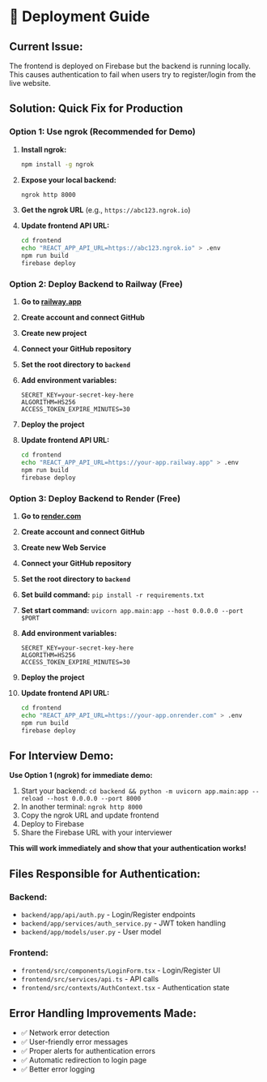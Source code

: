 # 🚀 Deployment Guide

## **Current Issue:**
The frontend is deployed on Firebase but the backend is running locally. This causes authentication to fail when users try to register/login from the live website.

## **Solution: Quick Fix for Production**

### **Option 1: Use ngrok (Recommended for Demo)**

1. **Install ngrok:**
   ```bash
   npm install -g ngrok
   ```

2. **Expose your local backend:**
   ```bash
   ngrok http 8000
   ```

3. **Get the ngrok URL** (e.g., `https://abc123.ngrok.io`)

4. **Update frontend API URL:**
   ```bash
   cd frontend
   echo "REACT_APP_API_URL=https://abc123.ngrok.io" > .env
   npm run build
   firebase deploy
   ```

### **Option 2: Deploy Backend to Railway (Free)**

1. **Go to [railway.app](https://railway.app)**
2. **Create account and connect GitHub**
3. **Create new project**
4. **Connect your GitHub repository**
5. **Set the root directory to `backend`**
6. **Add environment variables:**
   ```
   SECRET_KEY=your-secret-key-here
   ALGORITHM=HS256
   ACCESS_TOKEN_EXPIRE_MINUTES=30
   ```
7. **Deploy the project**

8. **Update frontend API URL:**
   ```bash
   cd frontend
   echo "REACT_APP_API_URL=https://your-app.railway.app" > .env
   npm run build
   firebase deploy
   ```

### **Option 3: Deploy Backend to Render (Free)**

1. **Go to [render.com](https://render.com)**
2. **Create account and connect GitHub**
3. **Create new Web Service**
4. **Connect your GitHub repository**
5. **Set the root directory to `backend`**
6. **Set build command:** `pip install -r requirements.txt`
7. **Set start command:** `uvicorn app.main:app --host 0.0.0.0 --port $PORT`
8. **Add environment variables:**
   ```
   SECRET_KEY=your-secret-key-here
   ALGORITHM=HS256
   ACCESS_TOKEN_EXPIRE_MINUTES=30
   ```
9. **Deploy the project**

10. **Update frontend API URL:**
    ```bash
    cd frontend
    echo "REACT_APP_API_URL=https://your-app.onrender.com" > .env
    npm run build
    firebase deploy
    ```

## **For Interview Demo:**

**Use Option 1 (ngrok) for immediate demo:**

1. Start your backend: `cd backend && python -m uvicorn app.main:app --reload --host 0.0.0.0 --port 8000`
2. In another terminal: `ngrok http 8000`
3. Copy the ngrok URL and update frontend
4. Deploy to Firebase
5. Share the Firebase URL with your interviewer

**This will work immediately and show that your authentication works!**

## **Files Responsible for Authentication:**

### **Backend:**
- `backend/app/api/auth.py` - Login/Register endpoints
- `backend/app/services/auth_service.py` - JWT token handling
- `backend/app/models/user.py` - User model

### **Frontend:**
- `frontend/src/components/LoginForm.tsx` - Login/Register UI
- `frontend/src/services/api.ts` - API calls
- `frontend/src/contexts/AuthContext.tsx` - Authentication state

## **Error Handling Improvements Made:**
- ✅ Network error detection
- ✅ User-friendly error messages
- ✅ Proper alerts for authentication errors
- ✅ Automatic redirection to login page
- ✅ Better error logging 